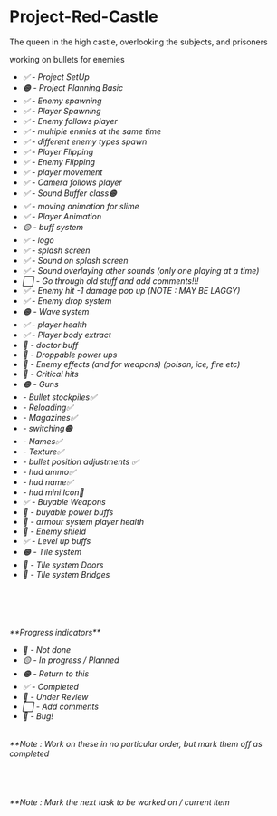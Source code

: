 # Project-Red-Castle
The queen in the high castle, overlooking the subjects, and prisoners


 working on bullets for enemies
<p>
  <em>
  <ul>
    <li>✅ - Project SetUp</li>
    <li>🟠 - Project Planning Basic</li>
    <li>✅ - Enemy spawning</li>
    <li>✅ - Player Spawning</li>
    <li>✅ - Enemy follows player</li>
    <li>✅ - multiple enmies at the same time</li>
    <li>✅ - different enemy types spawn</li>
    <li>✅ - Player Flipping</li>
    <li>✅ - Enemy Flipping</li>
    <li>✅ - player movement</li>
    <li>✅ - Camera follows player</li>
    <li>✅ - Sound Buffer class🟠</li>
    <li>✅ - moving animation for slime</li>
    <li>✅ - Player Animation</li>
    <li>🟡 - buff system</li>
    <li>✅ - logo</li>
    <li>✅ - splash screen</li>
    <li>✅ - Sound on splash screen</li>
    <li>✅ - Sound overlaying other sounds (only one playing at a time)</li>
    <li>⬜ - Go through old stuff and add comments!!!</li>
    <li>✅ - Enemy hit -1 damage pop up (NOTE : MAY BE LAGGY)</li>
    <li>✅ - Enemy drop system</li>
    <li>🟠 - Wave system</li>
    <li>✅ - player health</li>
    <li>✅ - Player body extract</li>
    <li>🔴 - doctor buff</li>
    <li>🔴 - Droppable power ups</li>
    <li>🔴 - Enemy effects (and for weapons) (poison, ice, fire etc)</li>
    <li>🔴 - Critical hits</li>
    <li>🟠 - Guns</li>
        <li>     - Bullet stockpiles✅</li>
        <li>     - Reloading✅</li>
        <li>     - Magazines✅</li>
        <li>     - switching🟠</li>
        <li>     - Names✅</li>
        <li>     - Texture✅</li>
        <li>     - bullet position adjustments ✅</li>
        <li>     - hud ammo✅</li>
        <li>     - hud name✅</li>
        <li>     - hud mini Icon🔷</li>
    <li>✅ - Buyable Weapons</li>
    <li>🔴 - buyable power buffs</li>
    <li>🔷 - armour system player health</li>
    <li>🔷 - Enemy shield</li>
    <li>✅ - Level up buffs</li>
    <li>🟠 - Tile system</li>
    <li>🔴 - Tile system Doors</li>
    <li>🔴 - Tile system Bridges</li>
  </ul>
<br><br><br>
  </em></p>
    <h6><em>**Progress indicators**</em>
     <ul>
       <li>🔴 - Not done</li>
       <li>🟡 - In progress / Planned</li>
       <li>🟠 - Return to this</li>
       <li>✅ - Completed</li>
       <li>🔷 - Under Review</li>
       <li>⬜ - Add comments</li>
       <li>🐛 - Bug!</li>
     </ul>
    </h6>
  </em>
  <em>
  <h6>**Note : Work on these in no particular order, but mark them off as completed</h6><br>
  <h6>**Note : Mark the next task to be worked on / current item</h6>
  </em>